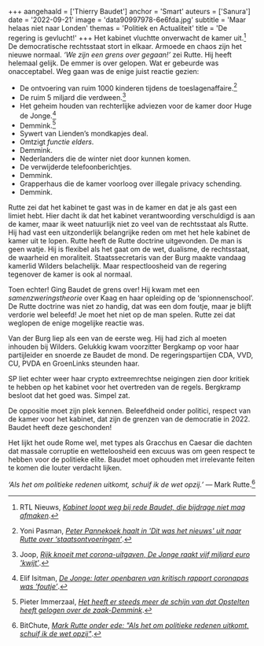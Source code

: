 +++
aangehaald = ['Thierry Baudet']
anchor = 'Smart'
auteurs = ['Sanura']
date = '2022-09-21'
image = 'data90997978-6e6fda.jpg'
subtitle = 'Maar helaas niet naar Londen'
themas = 'Politiek en Actualiteit'
title = 'De regering is gevlucht!'
+++
Het kabinet vluchtte onverwacht de kamer uit.[^1] De democratische rechtsstaat stort in elkaar. Armoede en chaos zijn het nieuwe normaal. *‘We zijn een grens over gegaan!’* zei Rutte. Hij heeft helemaal gelijk. De emmer is over gelopen. Wat er gebeurde was onacceptabel. Weg gaan was de enige juist reactie gezien:

* De ontvoering van ruim 1000 kinderen tijdens de toeslagenaffaire.[^2]
* De ruim 5 miljard die verdween.[^3]
* Het geheim houden van rechterlijke adviezen voor de kamer door Huge de Jonge.[^4]
* Demmink.[^5]
* Sywert van Lienden’s mondkapjes deal.
* Omtzigt *functie elders*.
* Demmink.
* Nederlanders die de winter niet door kunnen komen.
* De verwijderde telefoonberichtjes.
* Demmink.
* Grapperhaus die de kamer voorloog over illegale privacy schending.
* Demmink.

Rutte zei dat het kabinet te gast was in de kamer en dat je als gast een limiet hebt. Hier dacht ik dat het kabinet verantwoording verschuldigd is aan de kamer, maar ik weet natuurlijk niet zo veel van de rechtsstaat als Rutte. Hij had vast een uitzonderlijk belangrijke reden om met het hele kabinet de kamer uit te lopen. Rutte heeft de Rutte doctrine uitgevonden. De man is geen watje. Hij is flexibel als het gaat om de wet, dualisme, de rechtsstaat, de waarheid en moraliteit. 
Staatssecretaris van der Burg maakte vandaag kamerlid Wilders belachelijk. Maar respectloosheid van de regering tegenover de kamer is ook al normaal.

Toen echter! Ging Baudet de grens over! Hij kwam met een *samenzweringstheorie* over Kaag en haar opleiding op de ‘spionnenschool’. De Rutte doctrine was niet zo handig, dat was een dom foutje, maar je blijft verdorie wel beleefd! Je moet het niet op de man spelen. Rutte zei dat weglopen de enige mogelijke reactie was.

Van der Burg liep als een van de eerste weg. Hij had zich al moeten inhouden bij Wilders. Gelukkig kwam voorzitter Bergkamp op voor haar partijleider en snoerde ze Baudet de mond. De regeringspartijen CDA, VVD, CU, PVDA en GroenLinks steunden haar.

SP liet echter weer haar crypto extreemrechtse neigingen zien door kritiek te hebben op het kabinet voor het overtreden van de regels. Bergkramp besloot dat het goed was. Simpel zat. 

De oppositie moet zijn plek kennen. Beleefdheid onder politici, respect van de kamer voor het kabinet, dat zijn de grenzen van de democratie in 2022. Baudet heeft deze geschonden!

Het lijkt het oude Rome wel, met types als Gracchus en Caesar die dachten dat massale corruptie en wetteloosheid een excuus was om geen respect te hebben voor de politieke elite. Baudet moet ophouden met irrelevante feiten te komen die louter verdacht lijken.

*‘Als het om politieke redenen uitkomt, schuif ik de wet opzij.’*
— Mark Rutte.[^6]

[^1]: RTL Nieuws, *[Kabinet loopt weg bij rede Baudet, die bijdrage niet mag afmaken](https://www.rtlnieuws.nl/nieuws/nederland/artikel/5334770/kaag-baudet-tweede-kamer-spionage-algemene-politieke-beschouwingen)*.
[^2]: Yoni Pasman, *[Peter Pannekoek haalt in 'Dit was het nieuws' uit naar Rutte over ‘staatsontvoeringen’](https://www.linda.nl/nieuws/media/peter-pannekoek-haalt-in-dit-was-het-nieuws-uit-naar-rutte-over-staatsontvoeringen/)*.
[^3]: Joop, *[Rijk knoeit met corona-uitgaven, De Jonge raakt vijf miljard euro 'kwijt'](https://www.bnnvara.nl/joop/artikelen/rijk-knoeit-met-corona-uitgaven-de-jonge-raakt-vijf-miljard-euro-kwijt)*.
[^4]: Elif Isitman, *[De Jonge: later openbaren van kritisch rapport coronapas was ’foutje’](https://www.telegraaf.nl/nieuws/972636058/de-jonge-later-openbaren-van-kritisch-rapport-coronapas-was-foutje)*.
[^5]: Pieter Immerzaal, *[Het heeft er steeds meer de schijn van dat Opstelten heeft gelogen over de zaak-Demmink](https://www.welingelichtekringen.nl/politiek/301285/het-heeft-er-steeds-meer-de-schijn-van-dat-opstelten-heeft-gelogen-over-de-zaak-demmink.html)*.
[^6]: BitChute, *[Mark Rutte onder ede: "Als het om politieke redenen uitkomt, schuif ik de wet opzij"](https://www.bitchute.com/video/8glJ8MXUdbvv/)*.
